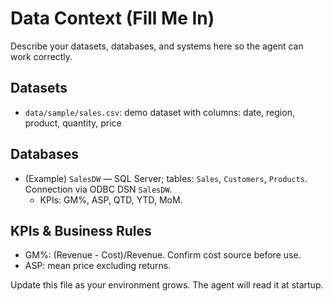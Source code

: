 # Data Context (Fill Me In)

Describe your datasets, databases, and systems here so the agent can work correctly.

## Datasets
- `data/sample/sales.csv`: demo dataset with columns: date, region, product, quantity, price

## Databases
- (Example) `SalesDW` — SQL Server; tables: `Sales`, `Customers`, `Products`. Connection via ODBC DSN `SalesDW`.
  - KPIs: GM%, ASP, QTD, YTD, MoM.

## KPIs & Business Rules
- GM%: (Revenue - Cost)/Revenue. Confirm cost source before use.
- ASP: mean price excluding returns.

Update this file as your environment grows. The agent will read it at startup.
